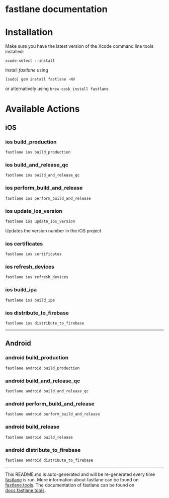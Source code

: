 fastlane documentation
================
# Installation

Make sure you have the latest version of the Xcode command line tools installed:

```
xcode-select --install
```

Install _fastlane_ using
```
[sudo] gem install fastlane -NV
```
or alternatively using `brew cask install fastlane`

# Available Actions
## iOS
### ios build_production
```
fastlane ios build_production
```

### ios build_and_release_qc
```
fastlane ios build_and_release_qc
```

### ios perform_build_and_release
```
fastlane ios perform_build_and_release
```

### ios update_ios_version
```
fastlane ios update_ios_version
```
Updates the version number in the iOS project
### ios certificates
```
fastlane ios certificates
```

### ios refresh_devices
```
fastlane ios refresh_devices
```

### ios build_ipa
```
fastlane ios build_ipa
```

### ios distribute_to_firebase
```
fastlane ios distribute_to_firebase
```


----

## Android
### android build_production
```
fastlane android build_production
```

### android build_and_release_qc
```
fastlane android build_and_release_qc
```

### android perform_build_and_release
```
fastlane android perform_build_and_release
```

### android build_release
```
fastlane android build_release
```

### android distribute_to_firebase
```
fastlane android distribute_to_firebase
```


----

This README.md is auto-generated and will be re-generated every time [fastlane](https://fastlane.tools) is run.
More information about fastlane can be found on [fastlane.tools](https://fastlane.tools).
The documentation of fastlane can be found on [docs.fastlane.tools](https://docs.fastlane.tools).
